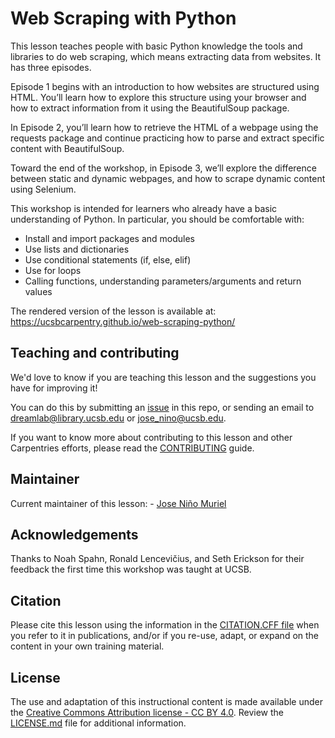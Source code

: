 # Web Scraping with Python

This lesson teaches people with basic Python knowledge the tools and libraries to do web scraping, which means extracting data from websites. It has three episodes.

Episode 1 begins with an introduction to how websites are structured using HTML. You’ll learn how to explore this structure using your browser and how to extract information from it using the BeautifulSoup package.

In Episode 2, you’ll learn how to retrieve the HTML of a webpage using the requests package and continue practicing how to parse and extract specific content with BeautifulSoup.

Toward the end of the workshop, in Episode 3, we’ll explore the difference between static and dynamic webpages, and how to scrape dynamic content using Selenium.

This workshop is intended for learners who already have a basic understanding of Python. In particular, you should be comfortable with:

-   Install and import packages and modules
-   Use lists and dictionaries
-   Use conditional statements (if, else, elif)
-   Use for loops
-   Calling functions, understanding parameters/arguments and return values

The rendered version of the lesson is available at: <https://ucsbcarpentry.github.io/web-scraping-python/>

## Teaching and contributing

We'd love to know if you are teaching this lesson and the suggestions you have for improving it!

You can do this by submitting an [issue](https://github.com/carpentries-incubator/web-scraping-python/issues) in this repo, or sending an email to [dreamlab\@library.ucsb.edu](mailto:dreamlab@library.ucsb.edu) or [jose_nino\@ucsb.edu](mailto:jose_nino@ucsb.edu).

If you want to know more about contributing to this lesson and other Carpentries efforts, please read the [CONTRIBUTING](./CONTRIBUTING.md) guide.

## Maintainer

Current maintainer of this lesson: - [Jose Niño Muriel](https://github.com/josenino95)

## Acknowledgements

Thanks to Noah Spahn, Ronald Lencevičius, and Seth Erickson for their feedback the first time this workshop was taught at UCSB.

## Citation

Please cite this lesson using the information in the [CITATION.CFF file](./CITATION.cff) when you refer to it in publications, and/or if you re-use, adapt, or expand on the content in your own training material.

## License

The use and adaptation of this instructional content is made available under the [Creative Commons Attribution license - CC BY 4.0](https://creativecommons.org/licenses/by/4.0/). Review the [LICENSE.md](./LICENSE.md) file for additional information.
